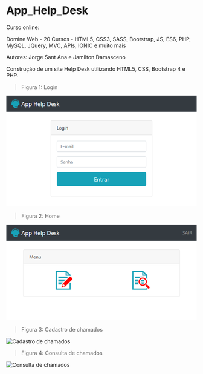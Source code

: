 # App_Help_Desk

Curso online:

Domine Web - 20 Cursos - HTML5, CSS3, SASS, Bootstrap, JS, ES6, PHP, MySQL, JQuery, MVC, APIs, IONIC e muito mais

Autores:
Jorge Sant Ana e Jamilton Damasceno

Construção de um site Help Desk utilizando HTML5, CSS, Bootstrap 4 e PHP. 

>Figura 1: Login

![Login](imagens/Login.png)

 
>Figura 2: Home

![Home](imagens/Home.png)

>Figura 3: Cadastro de chamados

![Cadastro de chamados](imagens/Cadastro_chamados.png)


 >Figura 4: Consulta de chamados

![Consulta de chamados](imagens/Consulta_chamados.png)

 
 
 

